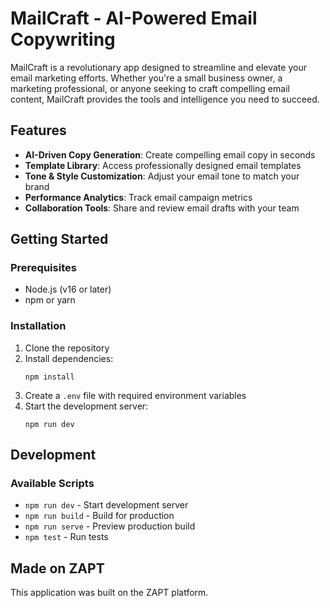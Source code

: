 # MailCraft - AI-Powered Email Copywriting

MailCraft is a revolutionary app designed to streamline and elevate your email marketing efforts. Whether you're a small business owner, a marketing professional, or anyone seeking to craft compelling email content, MailCraft provides the tools and intelligence you need to succeed.

## Features

- **AI-Driven Copy Generation**: Create compelling email copy in seconds
- **Template Library**: Access professionally designed email templates
- **Tone & Style Customization**: Adjust your email tone to match your brand
- **Performance Analytics**: Track email campaign metrics
- **Collaboration Tools**: Share and review email drafts with your team

## Getting Started

### Prerequisites

- Node.js (v16 or later)
- npm or yarn

### Installation

1. Clone the repository
2. Install dependencies:
   ```
   npm install
   ```
3. Create a `.env` file with required environment variables
4. Start the development server:
   ```
   npm run dev
   ```

## Development

### Available Scripts

- `npm run dev` - Start development server
- `npm run build` - Build for production
- `npm run serve` - Preview production build
- `npm test` - Run tests

## Made on ZAPT

This application was built on the ZAPT platform.